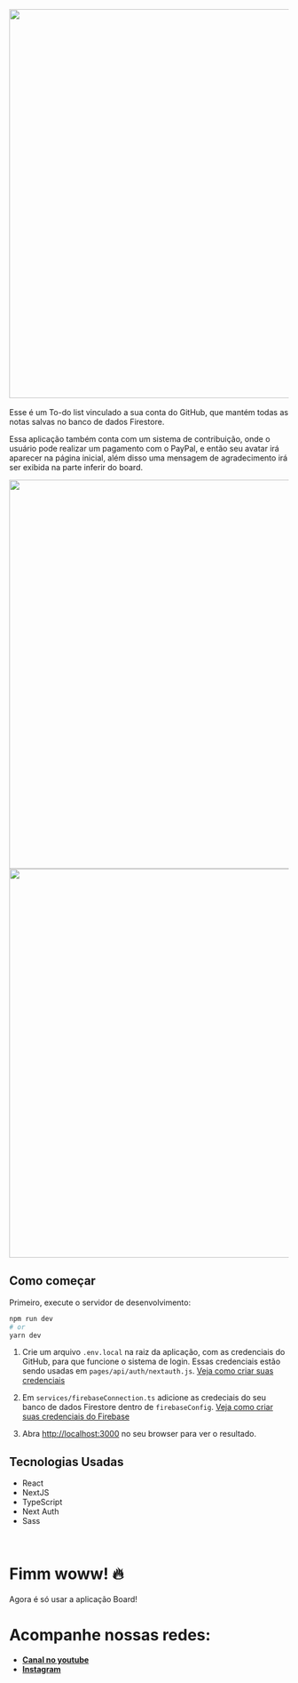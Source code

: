 <div align="center">
<img src="https://user-images.githubusercontent.com/121572094/212936585-6b15ab2d-8200-4368-9de7-23b78c3816cc.gif" width="700px">
</div>

<br>
Esse é um To-do list vinculado a sua conta do GitHub, que mantém todas as notas salvas no banco de dados Firestore.

Essa aplicação também conta com um sistema de contribuição, onde o usuário pode realizar um pagamento com o PayPal, e então seu avatar irá aparecer na página inicial, além disso uma mensagem de agradecimento irá ser exibida na parte inferir do board.
<br>
<div align="center">
<img src="https://user-images.githubusercontent.com/121572094/212936606-e6f1b5f3-e0f0-497e-bd88-ad9090d9f571.png" width="700px">
<img src="https://user-images.githubusercontent.com/121572094/212936617-4d827da8-5671-4d2d-89ac-f29af44631fa.png" width="700px">
</div>

## Como começar

Primeiro, execute o servidor de desenvolvimento:

```bash
npm run dev
# or
yarn dev
```

1. Crie um arquivo `.env.local` na raiz da aplicação, com as credenciais do GitHub, para que funcione o sistema de login. Essas credenciais estão sendo usadas em `pages/api/auth/nextauth.js`. [Veja como criar suas credenciais](https://docs.github.com/pt/authentication/keeping-your-account-and-data-secure/creating-a-personal-access-token)

2. Em `services/firebaseConnection.ts` adicione as credeciais do seu banco de dados Firestore dentro de `firebaseConfig`. [Veja como criar suas credenciais do Firebase](https://firebase.google.com/docs/web/setup)

3. Abra [http://localhost:3000](http://localhost:3000) no seu browser para ver o resultado.
   <br>
   
## Tecnologias Usadas
- React
- NextJS
- TypeScript
- Next Auth
- Sass
<br>

# Fimm woww! 🔥

Agora é só usar a aplicação Board!
<br>

# Acompanhe nossas redes:

- **[Canal no youtube](https://www.youtube.com/@pedro.arraujo)**
- **[Instagram](https://www.instagram.com/pedro.arraujo)**
